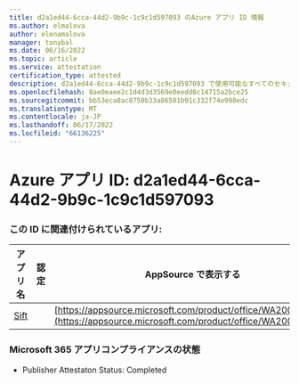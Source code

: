 ```yaml
---
title: d2a1ed44-6cca-44d2-9b9c-1c9c1d597093 のAzure アプリ ID 情報
ms.author: elmalova
author: elenamalova
manager: tonybal
ms.date: 06/16/2022
ms.topic: article
ms.service: attestation
certification_type: attested
description: d2a1ed44-6cca-44d2-9b9c-1c9c1d597093 で使用可能なすべてのセキュリティとコンプライアンス情報。
ms.openlocfilehash: 8ae0eaee2c1d4d3d3569e0eedd8c14715a2bce25
ms.sourcegitcommit: bb53eca8ac8750b33a86501b91c332f74e998edc
ms.translationtype: MT
ms.contentlocale: ja-JP
ms.lasthandoff: 06/17/2022
ms.locfileid: "66136225"
---
```

# <a name="azure-app-id-d2a1ed44-6cca-44d2-9b9c-1c9c1d597093"></a>Azure アプリ ID: d2a1ed44-6cca-44d2-9b9c-1c9c1d597093


### <a name="apps-associated-with-this-id"></a>この ID に関連付けられているアプリ:
| **アプリ名** | **認定** | **AppSource で表示する** |
|--------------|---------------|-----------------------|
| [Sift](../forward/WA200002545.md) |  | [https://appsource.microsoft.com/product/office/WA200002545](https://appsource.microsoft.com/product/office/WA200002545) |

### <a name="microsoft-365-app-compliance-status"></a>Microsoft 365 アプリコンプライアンスの状態
- Publisher Attestaton Status: Completed
